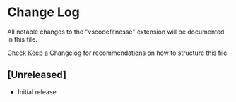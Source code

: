 # Change Log
All notable changes to the "vscodefitnesse" extension will be documented in this file.

Check [Keep a Changelog](http://keepachangelog.com/) for recommendations on how to structure this file.

## [Unreleased]
- Initial release